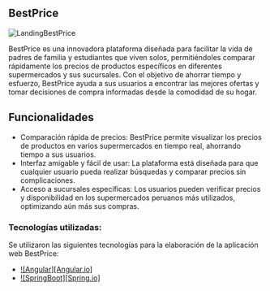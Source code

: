 ## BestPrice

![LandingBestPrice](https://i.imgur.com/s9Xubpi.png)

BestPrice es una innovadora plataforma diseñada para facilitar la vida de padres de familia y estudiantes que viven solos, permitiéndoles comparar rápidamente los precios de productos específicos en diferentes supermercados y sus sucursales. Con el objetivo de ahorrar tiempo y esfuerzo, BestPrice ayuda a sus usuarios a encontrar las mejores ofertas y tomar decisiones de compra informadas desde la comodidad de su hogar.

## Funcionalidades
* Comparación rápida de precios: BestPrice permite visualizar los precios de productos en varios supermercados en tiempo real, ahorrando tiempo a sus usuarios.
* Interfaz amigable y fácil de usar: La plataforma está diseñada para que cualquier usuario pueda realizar búsquedas y comparar precios sin complicaciones.
* Acceso a sucursales específicas: Los usuarios pueden verificar precios y disponibilidad en los supermercados peruanos más utilizados, optimizando aún más sus compras.

### Tecnologías utilizadas:

Se utilizaron las siguientes tecnologías para la elaboración de la aplicación web BestPrice:

* [![Angular][Angular.io]][Angular-url]
* [![SpringBoot][Spring.io]][Spring-url]

  



[Angular-url]: https://angular.io/
[Spring-url]: https://spring.io/
